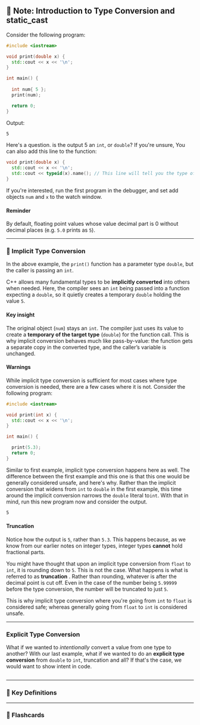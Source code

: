 ## 📝 Note: Introduction to Type Conversion and static_cast
Consider the following program:
```cpp
#include <iostream>

void print(double x) {
  std::cout << x << '\n';
}

int main() {
  
  int num{ 5 };
  print(num);

  return 0;
}
```

Output:
```bash
5
```
Here's a question. is  the output 5 an `int`, or `double`? If you're unsure, You can also add this line to the function:

```cpp
void print(double x) {
  std::cout << x << '\n';
  std::cout << typeid(x).name(); // This line will tell you the type of 'x'.
}
```
If you're interested, run the first program in the debugger, and set add objects `num` and `x` to the watch window. 

#### Reminder
By default, floating point values whose value decimal part is 0 without decimal places (e.g. `5.0` prints as `5`).
___
### 🔹 Implicit Type Conversion
In the above example, the `print()` function has a parameter type `double`, but the caller is passing an `int`.  

C++ allows many fundamental types to be **implicitly converted** into others when needed. Here, the compiler sees an `int` being passed into a function expecting a `double`, so it quietly creates a temporary `double` holding the value `5`.  

#### Key insight
The original object (`num`) stays an `int`. The compiler just uses its value to create a **temporary of the target type** (`double`) for the function call. This is why implicit conversion behaves much like pass-by-value: the function gets a separate copy in the converted type, and the caller’s variable is unchanged.

#### Warnings
While implicit type conversion is sufficient for most cases where type conversion is needed, there are a few cases where it is not. Consider the following program:
```cpp
#include <iostream>

void print(int x) {
  std::cout << x << '\n';
}

int main() {

  print(5.3);
  return 0; 
}
```
Similar to first example, implicit type conversion happens here as well. The difference between the first example and this one is that this one would be generally considered unsafe, and here's why. Rather than the implicit conversion that widens from `int` to `double` in the first example, this time around the implicit conversion narrows the `double` literal to`int`.  With that in mind, run this new program now and consider the output.
```bash
5
```
#### Truncation
Notice how the output is `5`, rather than `5.3`. This happens because, as we know from our earlier notes on integer types, integer types **cannot** hold fractional parts.

You might have thought that upon an implicit type conversion from `float` to `int`,  it is rounding down to `5`. This is not the case. What happens is what is referred to as **truncation** . Rather than rounding, whatever is after the decimal point is cut off.  Even in the case of the number being `5.99999` before the type conversion, the number will be truncated to just `5`. 

This is why implicit type conversion where you're going from `int` to `float`  is considered safe; whereas generally going from `float` to `int` is considered unsafe.
 ___
### Explicit Type Conversion
What if we wanted to *intentionally* convert a value from one type to another? With our last example, what if we wanted to do an **explicit type conversion** from `double` to `int`, truncation and all? If that's the case, we would want to show intent in code. 
```cpp

```
___
### 📌 Key Definitions

___
### 🧠 Flashcards